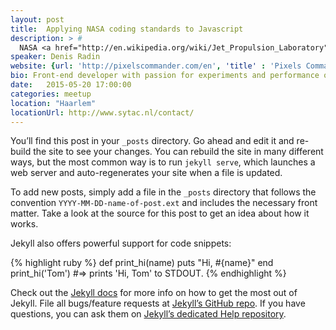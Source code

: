 ```yaml
---
layout: post
title:  Applying NASA coding standards to Javascript
description: > #
  NASA <a href="http://en.wikipedia.org/wiki/Jet_Propulsion_Laboratory">JPL</a> coding guidelines for Javascript for higher performance, reliability and the better world.
speaker: Denis Radin
website: {url: 'http://pixelscommander.com/en', 'title' : 'Pixels Commander'}
bio: Front-end developer with passion for experiments and performance optimization.
date:   2015-05-20 17:00:00
categories: meetup
location: "Haarlem"
locationUrl: http://www.sytac.nl/contact/
---
```

You’ll find this post in your `_posts` directory. Go ahead and edit it and re-build the site to see your changes. You can rebuild the site in many different ways, but the most common way is to run `jekyll serve`, which launches a web server and auto-regenerates your site when a file is updated.

To add new posts, simply add a file in the `_posts` directory that follows the convention `YYYY-MM-DD-name-of-post.ext` and includes the necessary front matter. Take a look at the source for this post to get an idea about how it works.

Jekyll also offers powerful support for code snippets:

{% highlight ruby %}
def print_hi(name)
  puts "Hi, #{name}"
end
print_hi('Tom')
#=> prints 'Hi, Tom' to STDOUT.
{% endhighlight %}

Check out the [Jekyll docs][jekyll] for more info on how to get the most out of Jekyll. File all bugs/feature requests at [Jekyll’s GitHub repo][jekyll-gh]. If you have questions, you can ask them on [Jekyll’s dedicated Help repository][jekyll-help].

[jekyll]:      http://jekyllrb.com
[jekyll-gh]:   https://github.com/jekyll/jekyll
[jekyll-help]: https://github.com/jekyll/jekyll-help
